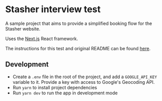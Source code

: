 # Stasher interview test

A sample project that aims to provide a simplified booking flow for the Stasher website.

Uses the [Next.js](https://nextjs.org/) React framework.

The instructions for this test and original README can be found [here](https://github.com/punit-shah/stasher-interview-test/blob/master/test-instructions.md).

## Development

- Create a `.env` file in the root of the project, and add a `GOOGLE_API_KEY` variable to it. Provide a key with access to Google's Geocoding API.
- Run `yarn` to install project dependencies
- Run `yarn dev` to run the app in development mode
